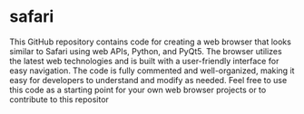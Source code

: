 # safari

This GitHub repository contains code for creating a web browser that looks similar to Safari using web APIs, Python, and PyQt5. The browser utilizes the latest web technologies and is built with a user-friendly interface for easy navigation. The code is fully commented and well-organized, making it easy for developers to understand and modify as needed. Feel free to use this code as a starting point for your own web browser projects or to contribute to this repositor
